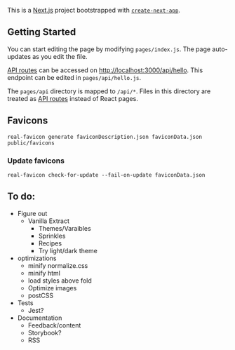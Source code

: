 This is a [Next.js](https://nextjs.org/) project bootstrapped with [`create-next-app`](https://github.com/vercel/next.js/tree/canary/packages/create-next-app).

## Getting Started

You can start editing the page by modifying `pages/index.js`. The page auto-updates as you edit the file.

[API routes](https://nextjs.org/docs/api-routes/introduction) can be accessed on [http://localhost:3000/api/hello](http://localhost:3000/api/hello). This endpoint can be edited in `pages/api/hello.js`.

The `pages/api` directory is mapped to `/api/*`. Files in this directory are treated as [API routes](https://nextjs.org/docs/api-routes/introduction) instead of React pages.

## Favicons

```
real-favicon generate faviconDescription.json faviconData.json public/favicons
```

### Update favicons

```
real-favicon check-for-update --fail-on-update faviconData.json
```

## To do:

- Figure out
  - Vanilla Extract
    - Themes/Varaibles
    - Sprinkles
    - Recipes
    - Try light/dark theme
- optimizations
  - minify normalize.css
  - minify html
  - load styles above fold
  - Optimize images
  - postCSS
- Tests
  - Jest?
- Documentation
  - Feedback/content
  - Storybook?
  - RSS
